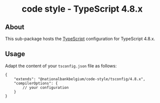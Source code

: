 <h1 align="center">
   code style - TypeScript 4.8.x
</h1>

## About

This sub-package hosts the [TypeScript](https://www.typescriptlang.org/) configuration for TypeScript 4.8.x.

## Usage

Adapt the content of your `tsconfig.json` file as follows:

```text
{
	"extends": "@nationalbankbelgium/code-style/tsconfig/4.8.x",
	"compilerOptions": {
		// your configuration
	}
}
```
